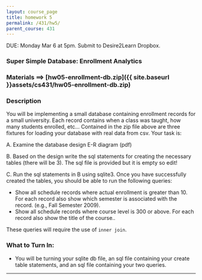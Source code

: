 ```yaml
---
layout: course_page
title: homework 5
permalink: /431/hw5/
parent_course: 431
---
```


DUE: Monday Mar 6 at 5pm. Submit to Desire2Learn Dropbox. 

### Super Simple Database: Enrollment Analytics

### Materials ==> [hw05-enrollment-db.zip]({{ site.baseurl }}assets/cs431/hw05-enrollment-db.zip)

### Description
You will be implementing a small database containing enrollment records for a small university. Each record contains when a class was taught, how many students enrolled, etc... Contained in the zip file above are three fixtures for loading your database with real data from csv. Your task is:

A. Examine the database design E-R diagram (pdf)

B. Based on the design write the sql statements for creating the necessary tables (there will be 3). The sql file is provided but it is empty so edit!

C. Run the sql statements in B using sqlite3. Once you have successfully created the tables, you should be able to run the following queries:

- Show all schedule records where actual enrollment is greater than 10. For each record also show which semester is associated with the record. (e.g., Fall Semester 2009).
- Show all schedule records where course level is 300 or above. For each record also show the title of the course..

These queries will require the use of ```inner join```.


### What to Turn In:
- You will be turning your sqlite db file, an sql file containing your create table statements, and an sql file containing your two queries.

---


